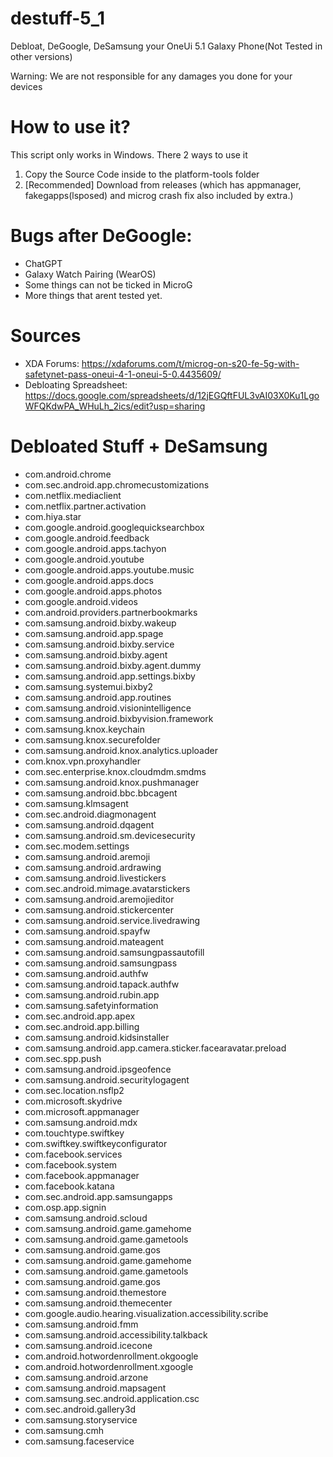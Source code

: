 # destuff-5_1
Debloat, DeGoogle, DeSamsung your OneUi 5.1 Galaxy Phone(Not Tested in other versions)

Warning: We are not responsible for any damages you done for your devices

# How to use it?
This script only works in Windows. There 2 ways to use it

1. Copy the Source Code inside to the platform-tools folder
2. [Recommended] Download from releases (which has appmanager, fakegapps(lsposed) and microg crash fix also included by extra.)

# Bugs after DeGoogle:
- ChatGPT
- Galaxy Watch Pairing (WearOS)
- Some things can not be ticked in MicroG
- More things that arent tested yet.

# Sources
- XDA Forums: https://xdaforums.com/t/microg-on-s20-fe-5g-with-safetynet-pass-oneui-4-1-oneui-5-0.4435609/
- Debloating Spreadsheet: https://docs.google.com/spreadsheets/d/12jEGQftFUL3vAI03X0Ku1LgoWFQKdwPA_WHuLh_2ics/edit?usp=sharing

# Debloated Stuff + DeSamsung
- com.android.chrome
- com.sec.android.app.chromecustomizations
- com.netflix.mediaclient
- com.netflix.partner.activation
- com.hiya.star
- com.google.android.googlequicksearchbox
- com.google.android.feedback
- com.google.android.apps.tachyon
- com.google.android.youtube
- com.google.android.apps.youtube.music
- com.google.android.apps.docs
- com.google.android.apps.photos
- com.google.android.videos
- com.android.providers.partnerbookmarks
- com.samsung.android.bixby.wakeup
- com.samsung.android.app.spage
- com.samsung.android.bixby.service
- com.samsung.android.bixby.agent
- com.samsung.android.bixby.agent.dummy
- com.samsung.android.app.settings.bixby
- com.samsung.systemui.bixby2
- com.samsung.android.app.routines
- com.samsung.android.visionintelligence
- com.samsung.android.bixbyvision.framework
- com.samsung.knox.keychain
- com.samsung.knox.securefolder
- com.samsung.android.knox.analytics.uploader
- com.knox.vpn.proxyhandler
- com.sec.enterprise.knox.cloudmdm.smdms
- com.samsung.android.knox.pushmanager
- com.samsung.android.bbc.bbcagent
- com.samsung.klmsagent
- com.sec.android.diagmonagent
- com.samsung.android.dqagent
- com.samsung.android.sm.devicesecurity
- com.sec.modem.settings
- com.samsung.android.aremoji
- com.samsung.android.ardrawing
- com.samsung.android.livestickers
- com.sec.android.mimage.avatarstickers
- com.samsung.android.aremojieditor
- com.samsung.android.stickercenter
- com.samsung.android.service.livedrawing
- com.samsung.android.spayfw
- com.samsung.android.mateagent
- com.samsung.android.samsungpassautofill
- com.samsung.android.samsungpass
- com.samsung.android.authfw
- com.samsung.android.tapack.authfw
- com.samsung.android.rubin.app
- com.samsung.safetyinformation
- com.sec.android.app.apex
- com.sec.android.app.billing
- com.samsung.android.kidsinstaller
- com.samsung.android.app.camera.sticker.facearavatar.preload
- com.sec.spp.push
- com.samsung.android.ipsgeofence
- com.samsung.android.securitylogagent
- com.sec.location.nsflp2
- com.microsoft.skydrive
- com.microsoft.appmanager
- com.samsung.android.mdx
- com.touchtype.swiftkey
- com.swiftkey.swiftkeyconfigurator
- com.facebook.services
- com.facebook.system
- com.facebook.appmanager
- com.facebook.katana
- com.sec.android.app.samsungapps
- com.osp.app.signin
- com.samsung.android.scloud
- com.samsung.android.game.gamehome
- com.samsung.android.game.gametools
- com.samsung.android.game.gos
- com.samsung.android.game.gamehome
- com.samsung.android.game.gametools
- com.samsung.android.game.gos
- com.samsung.android.themestore
- com.samsung.android.themecenter
- com.google.audio.hearing.visualization.accessibility.scribe
- com.samsung.android.fmm
- com.samsung.android.accessibility.talkback
- com.samsung.android.icecone
- com.android.hotwordenrollment.okgoogle
- com.android.hotwordenrollment.xgoogle
- com.samsung.android.arzone
- com.samsung.android.mapsagent
- com.samsung.sec.android.application.csc
- com.sec.android.gallery3d
- com.samsung.storyservice
- com.samsung.cmh
- com.samsung.faceservice


